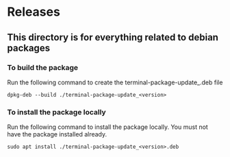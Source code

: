 # Releases

## This directory is for everything related to debian packages

### To build the package

Run the following command to create the terminal-package-update_<version>.deb file

```shell
dpkg-deb --build ./terminal-package-update_<version>
```

### To install the package locally

Run the following command to install the package locally. You must not have the package installed already.

```
sudo apt install ./terminal-package-update_<version>.deb
```
